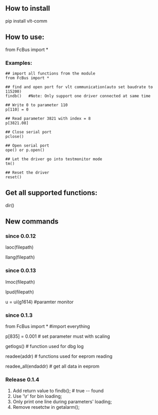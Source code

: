 ## How to install 
pip install vlt-comm

## How to use:

from FcBus import * 

### Examples:
    ## import all functions from the module
    from FcBus import * 

    ## find and open port for vlt communication(auto set baudrate to 115200)
    findb()   #Note: Only support one driver connected at same time

    ## Write 0 to parameter 110
    p[110] = 0

    ## Read parameter 3821 with index = 8
    p[3821.08]

    ## Close serial port 
    pclose()

    ## Open serial port
    ope() or p.open()

    ## Let the driver go into testmonitor mode
    tm()

    ## Reset the driver
    reset()


## Get all supported functions:
dir()


## New commands 

### since 0.0.12
laoc(filepath)

llang(filepath)

### since 0.0.13
lmoc(filepath)

lpud(filepath)

u = ui(g1614) #paramter monitor

### since 0.1.3

from FcBus import *  #import everything

p[835] = 0.001 # set parameter must with scaling

getlogs() # function used for dbg log

readee(addr) # functions used for eeprom reading

readee_all(endaddr) # get all data in eeprom 

### Release 0.1.4

1. Add return value to findb();  # true -- found
2. Use '\r' for bin loading;
3. Only print one line during parameters' loading;
4. Remove resetctw in getalarm();